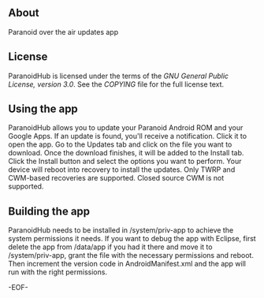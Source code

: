 About
-----

Paranoid over the air updates app


License
-------

ParanoidHub is licensed under the terms of the *GNU General Public License,
version 3.0*. See the *COPYING* file for the full license text.


Using the app
-------------

ParanoidHub allows you to update your Paranoid Android ROM and your Google Apps.
If an update is found, you'll receive a notification. Click it to open the app.
Go to the Updates tab and click on the file you want to download.
Once the download finishes, it will be added to the Install tab. Click the 
Install button and select the options you want to perform. Your device will reboot 
into recovery to install the updates.
Only TWRP and CWM-based recoveries are supported. Closed source CWM is not supported.


Building the app
----------------

ParanoidHub needs to be installed in /system/priv-app to achieve the system
permissions it needs. If you want to debug the app with Eclipse, first
delete the app from /data/app if you had it there and move it to /system/priv-app,
grant the file with the necessary permissions and reboot. Then increment the version
code in AndroidManifest.xml and the app will run with the right permissions. 


-EOF-